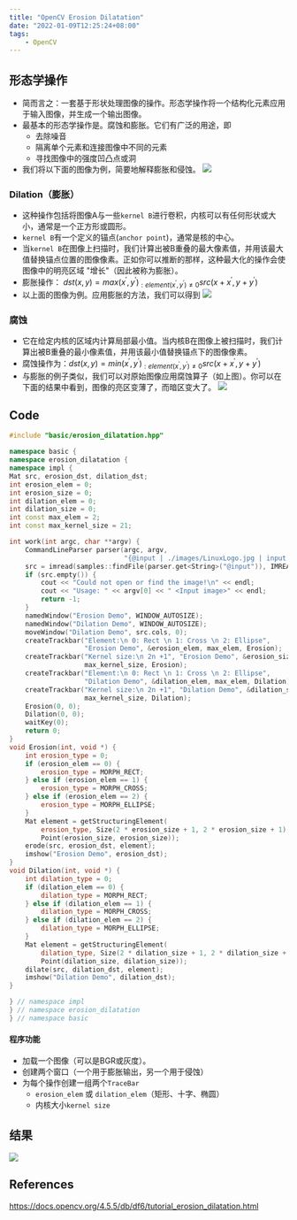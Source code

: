 ```yaml
---
title: "OpenCV Erosion Dilatation"
date: "2022-01-09T12:25:24+08:00"
tags:
    - OpenCV
---
```


## 形态学操作

- 简而言之：一套基于形状处理图像的操作。形态学操作将一个结构化元素应用于输入图像，并生成一个输出图像。
- 最基本的形态学操作是。腐蚀和膨胀。它们有广泛的用途，即
    - 去除噪音
    - 隔离单个元素和连接图像中不同的元素
    - 寻找图像中的强度凹凸点或洞
- 我们将以下面的图像为例，简要地解释膨胀和侵蚀。
![](https://docs.opencv.org/4.5.5/Morphology_1_Tutorial_Theory_Original_Image.png)

### Dilation（膨胀）

- 这种操作包括将图像A与一些`kernel B`进行卷积，内核可以有任何形状或大小，通常是一个正方形或圆形。
- `kernel B`有一个定义的锚点(`anchor point`)，通常是核的中心。
- 当`kernel B`在图像上扫描时，我们计算出被B重叠的最大像素值，并用该最大值替换锚点位置的图像像素。正如你可以推断的那样，这种最大化的操作会使图像中的明亮区域 "增长"（因此被称为膨胀）。
- 膨胀操作： $dst(x, y)=max(x^{'}, y^{'})_{:element(x^{'}, y^{'}) \ne 0} src(x+x^{'}, y+y^{'})$
- 以上面的图像为例。应用膨胀的方法，我们可以得到
![](https://docs.opencv.org/4.5.5/Morphology_1_Tutorial_Theory_Dilation.png)

### 腐蚀

- 它在给定内核的区域内计算局部最小值。当内核B在图像上被扫描时，我们计算出被B重叠的最小像素值，并用该最小值替换锚点下的图像像素。
- 腐蚀操作为：$dst(x, y)=min(x^{'}, y^{'})_{:element(x^{'}, y^{'}) \ne 0} src(x+x^{'}, y+y^{'})$
- 与膨胀的例子类似，我们可以对原始图像应用腐蚀算子（如上图）。你可以在下面的结果中看到，图像的亮区变薄了，而暗区变大了。
![](https://docs.opencv.org/4.5.5/Morphology_1_Tutorial_Theory_Erosion.png)

## Code

```cpp
#include "basic/erosion_dilatation.hpp"

namespace basic {
namespace erosion_dilatation {
namespace impl {
Mat src, erosion_dst, dilation_dst;
int erosion_elem = 0;
int erosion_size = 0;
int dilation_elem = 0;
int dilation_size = 0;
int const max_elem = 2;
int const max_kernel_size = 21;

int work(int argc, char **argv) {
    CommandLineParser parser(argc, argv,
                             "{@input | ./images/LinuxLogo.jpg | input image}");
    src = imread(samples::findFile(parser.get<String>("@input")), IMREAD_COLOR);
    if (src.empty()) {
        cout << "Could not open or find the image!\n" << endl;
        cout << "Usage: " << argv[0] << " <Input image>" << endl;
        return -1;
    }
    namedWindow("Erosion Demo", WINDOW_AUTOSIZE);
    namedWindow("Dilation Demo", WINDOW_AUTOSIZE);
    moveWindow("Dilation Demo", src.cols, 0);
    createTrackbar("Element:\n 0: Rect \n 1: Cross \n 2: Ellipse",
                   "Erosion Demo", &erosion_elem, max_elem, Erosion);
    createTrackbar("Kernel size:\n 2n +1", "Erosion Demo", &erosion_size,
                   max_kernel_size, Erosion);
    createTrackbar("Element:\n 0: Rect \n 1: Cross \n 2: Ellipse",
                   "Dilation Demo", &dilation_elem, max_elem, Dilation);
    createTrackbar("Kernel size:\n 2n +1", "Dilation Demo", &dilation_size,
                   max_kernel_size, Dilation);
    Erosion(0, 0);
    Dilation(0, 0);
    waitKey(0);
    return 0;
}
void Erosion(int, void *) {
    int erosion_type = 0;
    if (erosion_elem == 0) {
        erosion_type = MORPH_RECT;
    } else if (erosion_elem == 1) {
        erosion_type = MORPH_CROSS;
    } else if (erosion_elem == 2) {
        erosion_type = MORPH_ELLIPSE;
    }
    Mat element = getStructuringElement(
        erosion_type, Size(2 * erosion_size + 1, 2 * erosion_size + 1),
        Point(erosion_size, erosion_size));
    erode(src, erosion_dst, element);
    imshow("Erosion Demo", erosion_dst);
}
void Dilation(int, void *) {
    int dilation_type = 0;
    if (dilation_elem == 0) {
        dilation_type = MORPH_RECT;
    } else if (dilation_elem == 1) {
        dilation_type = MORPH_CROSS;
    } else if (dilation_elem == 2) {
        dilation_type = MORPH_ELLIPSE;
    }
    Mat element = getStructuringElement(
        dilation_type, Size(2 * dilation_size + 1, 2 * dilation_size + 1),
        Point(dilation_size, dilation_size));
    dilate(src, dilation_dst, element);
    imshow("Dilation Demo", dilation_dst);
}

} // namespace impl
} // namespace erosion_dilatation
} // namespace basic
```

#### 程序功能

- 加载一个图像（可以是BGR或灰度）。
- 创建两个窗口（一个用于膨胀输出，另一个用于侵蚀）
- 为每个操作创建一组两个`TraceBar`
    -  `erosion_elem` 或 `dilation_elem`（矩形、十字、椭圆）
    - 内核大小`kernel size`

## 结果

![](https://i.imgur.com/4ZpgH4P.png)

## References

<https://docs.opencv.org/4.5.5/db/df6/tutorial_erosion_dilatation.html>
